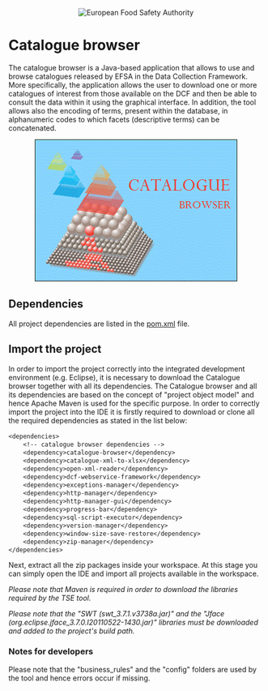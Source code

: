 <p align="center">
	<img src="http://www.efsa.europa.eu/profiles/efsa/themes/responsive_efsa/logo.png" alt="European Food Safety Authority"/>
</p>

# Catalogue browser
The catalogue browser is a Java-based application that allows to use and browse catalogues released by EFSA in the Data Collection Framework. More specifically, the application allows the user to download one or more catalogues of interest from those available on the DCF and then be able to consult the data within it using the graphical interface. In addition, the tool allows also the encoding of terms, present within the database, in alphanumeric codes to which facets (descriptive terms) can be concatenated.

<p align="center">
    <img src="src/main/resources/icons/Catalogue-browser.gif" alt="CatalogueBrowser icon"/>
</p>

## Dependencies
All project dependencies are listed in the [pom.xml](https://github.com/openefsa/catalogue-browser/blob/master/pom.xml) file.

## Import the project
In order to import the project correctly into the integrated development environment (e.g. Eclipse), it is necessary to download the Catalogue browser together with all its dependencies.
The Catalogue browser and all its dependencies are based on the concept of "project object model" and hence Apache Maven is used for the specific purpose.
In order to correctly import the project into the IDE it is firstly required to download or clone all the required dependencies as stated in the list below:

	<dependencies>
		<!-- catalogue browser dependencies -->
		<dependency>catalogue-browser</dependency>
		<dependency>catalogue-xml-to-xlsx</dependency>
		<dependency>open-xml-reader</dependency>
		<dependency>dcf-webservice-framework</dependency>
		<dependency>exceptions-manager</dependency>
		<dependency>http-manager</dependency>
		<dependency>http-manager-gui</dependency>
		<dependency>progress-bar</dependency>
		<dependency>sql-script-executor</dependency>
		<dependency>version-manager</dependency>
		<dependency>window-size-save-restore</dependency>
		<dependency>zip-manager</dependency>
	</dependencies>
	
Next, extract all the zip packages inside your workspace. At this stage you can simply open the IDE and import all projects available in the workspace.

_Please note that Maven is required in order to download the libraries required by the TSE tool._

_Please note that the "SWT (swt_3.7.1.v3738a.jar)" and the "Jface (org.eclipse.jface_3.7.0.I20110522-1430.jar)" libraries must be downloaded and added to the project's build path._

### Notes for developers
Please note that the "business_rules" and the "config" folders are used by the tool and hence errors occur if missing.

